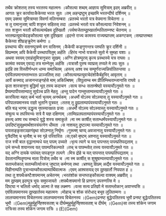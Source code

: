 

  
तथैव क्रोशतस् तस्य भरतस्य महात्मनः ।कौसल्या शब्दम् आज्ञाय सुमित्राम् इदम् अब्रवीत्  ॥   
आगतः क्रूर कार्यायाःकैकेय्या भरतः सुतः ।तम् अहन्द्रष्टुम् इच्छामि भरतन्दीर्घ दर्शिनम्  ॥   
एवम् उक्त्वा सुमित्राम्सा विवर्णा मलिनाम्बरा ।प्रतस्थे भरतो यत्र वेपमाना विचेतना  ॥   
स तु रामानुजश् चापि शत्रुघ्न सहितस् तदा ।प्रतस्थे भरतो यत्र कौसल्याया निवेशनम्  ॥   
ततः शत्रुघ्न भरतौ कौसल्याम्प्रेक्ष्य दुह्खितौ ।पर्यष्वजेताम्दुह्खार्ताम्पतिताम्नष्ट चेतनाम्  ॥   
भरतम्प्रत्युवाचेदङ्कौसल्या भृश दुह्खिता ।इदन्ते राज्य कामस्य राज्यम्प्राप्तम् अकण्टकम् ।सम्प्राप्तम्बत कैकेय्या शीघ्रङ्क्रूरेण कर्मणा  ॥   
प्रस्थाप्य चीर वसनम्पुत्रम्मे वन वासिनम् ।कैकेयी कङ्गुणन्तत्र पश्यति क्रूर दर्शिनी  ॥   
क्षिप्रम्माम् अपि कैकेयी प्रस्थापयितुम् अर्हति ।हिरंय नाभो यत्रास्ते सुतो मे सुमहा यशाः  ॥   
अथवा स्वयम् एवाहंसुमित्रानुचरा सुखम् ।अग्नि होत्रम्पुरस् कृत्य प्रस्थास्ये यत्र राघवः  ॥   
कामंवा स्वयम् एवाद्य तत्र माम्नेतुम् अर्हसि ।यत्रासौ पुरुष व्याघ्रस् तप्यते मे तपः सुतः  ॥   
इदंहि तव विस्तीर्णन्धन धाम्य समाचितम् ।हस्त्य् अश्व रथ सम्पूर्णंराज्यन्निर्यातितन्तया  ॥   
एवंविलपमानाम्ताम्भरतः प्राञ्जलिस् तदा ।कौसल्याम्प्रत्युवाचेदंशोकैर्बहुभिर् आवृताम्  ॥   
आर्ये कस्माद् अजानन्तङ्गर्हसे माम् अकिल्बिषम् ।विपुलाम्च मम प्रीतिम्स्थिराम्जानासि राघवे  ॥   
कृता शास्त्रानुगा बुद्धिर्मा भूत् तस्य कदाचन ।सत्य सन्धः सताम्श्रेष्ठो यस्यार्योऽनुमते गतः  ॥   
प्रैष्यम्पापीयसाम्यातु सूर्यञ्च प्रति मेहतु ।हन्तु पादेन गाम्सुप्ताम्यस्यार्योऽनुमते गतः  ॥   
कारयित्वा महत् कर्म भर्ता भृत्यम् अनर्थकम् ।अधर्मो योऽस्य सोऽस्यास् तु यस्यार्योऽनुमते गतः  ॥   
परिपालयमानस्य राज्ञो भूतानि पुत्रवत् ।ततस् तु द्रुह्यताम्पापंयस्यार्योऽनुमते गतः  ॥   
बलि षड् भागम् उद्धृत्य नृपस्यारक्षतः प्रजाः ।अधर्मो योऽस्य सोऽस्यास्तु यस्यार्योऽनुमते गतः  ॥   
संश्रुत्य च तपस्विभ्यः सत्रे वै यज्ञ दक्षिणाम् ।ताम्विप्रलपताम्पापंयस्यार्योऽनुमते गतः  ॥   
हस्त्य् अश्व रथ सम्बाधे युद्धे शस्त्र समाकुले ।मा स्म कार्षीत् सताम्धर्मंयस्यार्योऽनुमते गतः  ॥   
उपदिष्टंसुसूक्ष्मार्थंशास्त्रंयत्नेन धीमता ।स नाशयतु दुष्टात्मा यस्यार्योऽनुमते गतः  ॥   
पायसङ्कृसरञ्छागंवृथा सोऽश्नातु निर्घृणः ।गुरूम्श् चाप्य् अवजानातु यस्यार्योऽनुमते गतः  ॥   
पुत्रैर्दारैश् च भृत्यैश् च स्व गृहे परिवारितः ।स;एको मृष्टम् अश्नातु यस्यार्योऽनुमते गतः  ॥   
राज स्त्री बाल वृद्धानाम्वधे यत् पापम् उच्यते ।भृत्य त्यागे च यत् पापन्तत् पापम्प्रतिपद्यताम्  ॥   
उभे सन्ध्ये शयानस्य यत् पापम्परिकल्प्यते ।तच् च पापम्भवेत् तस्य यस्यार्योऽनुमते गतः  ॥   
यद् अग्नि दायके पापंयत् पापङ्गुरु तल्पगे ।मित्र द्रोहे च यत् पापन्तत् पापम्प्रतिपद्यताम्  ॥   
देवतानाम्पितॄणाम्च माता पित्रोस् तथैव च ।मा स्म कार्षीत् स शुश्रूषाम्यस्यार्योऽनुमते गतः  ॥   
सताम्लोकात् सताम्कीर्त्याःसज् जुष्टात् कर्मणस् तथा ।भ्रश्यतु क्षिप्रम् अद्यैव यस्यार्योऽनुमते गतः  ॥   
विहीनाम्पति पुत्राभ्याम्कौसल्याम्पार्थिवात्मजः ।एवम् आश्वसयन्न् एव दुह्खार्तो निपपात ह  ॥   
तथा तु शपथैःकष्टैःशपमानम् अचेतनम् ।भरतंशोक सन्तप्तङ्कौसल्या वाक्यम् अब्रवीत्  ॥   
मम दुह्खम् इदम्पुत्र भूयः समुपजायते ।शपथैःशपमानो हि प्राणान् उपरुणत्सि मे  ॥   
दिष्ट्या न चलितो धर्माद् आत्मा ते सह लक्ष्मणः ।वत्स सत्य प्रतिज्ञो मे सताम्लोकान् अवाप्स्यसि  ॥   
एवंविलपमानस्य दुह्खार्तस्य महात्मनः ।मोहाच् च शोक संरोधाद् बभूव लुलितम्मनः  ॥   
लालप्यमानस्य विचेतनस्य लालप्यमानस्य विचेतनस्य ।(Gem)प्रनष्ट बुद्धेःपतितस्य भूमौ प्रनष्ट बुद्धेःपतितस्य भूमौ ।(Gem)मुहुर्मुहुर्निह्श्वसतश् च दीर्घम्मुहुर्मुहुर्निह्श्वसतश् च दीर्घम् ।(Gem)सा तस्य शोकेन जगाम रात्रिःसा तस्य शोकेन जगाम रात्रिः  ॥ (E)(Gem)  
